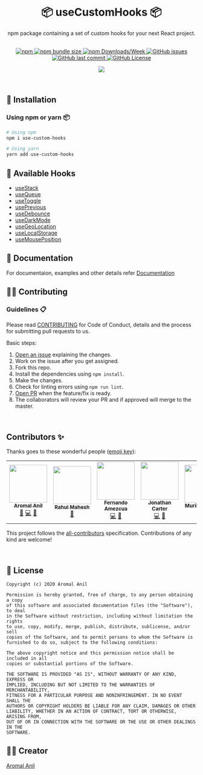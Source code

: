 <div align="center">
    <h1>📦 useCustomHooks 📦</h1>
    <p>npm package containing a set of custom hooks for your next React project.</p>
	<br/>
	<div align="center">
  <a href= "https://www.npmjs.com/package/use-custom-hooks/v/latest">
		<img alt="npm" src="https://img.shields.io/npm/v/use-custom-hooks?style=for-the-badge">
	</a>
	<a href= "https://www.npmjs.com/package/use-custom-hooks/">
		<img alt="npm bundle size" src="https://img.shields.io/bundlephobia/minzip/use-custom-hooks?style=for-the-badge">
	</a>
	<a href= "https://www.npmjs.com/package/use-custom-hooks/">
		<img alt="npm Downloads/Week" src="https://img.shields.io/npm/dw/use-custom-hooks?style=for-the-badge">
	</a>
	<a href="https://github.com/aromalanil/useCustomHooks/issues">
		<img alt="GitHub issues" src="https://img.shields.io/github/issues/aromalanil/useCustomHooks?style=for-the-badge">
	</a>
  <a href="https://github.com/aromalanil/useCustomHooks/commits/master">
    <img alt="GitHub last commit" src="https://img.shields.io/github/last-commit/aromalanil/useCustomHooks?style=for-the-badge">
  </a>
	<a href="https://github.com/aromalanil/useCustomHooks/blob/master/LICENSE">
		<img alt="GitHub License" src="https://img.shields.io/github/license/aromalanil/useCustomHooks?style=for-the-badge">
	</a>
  </br>

<!-- ALL-CONTRIBUTORS-BADGE:START - Do not remove or modify this section -->
<a href="https://github.com/aromalanil/useCustomHooks/graphs/contributors"><img src="https://img.shields.io/badge/all_contributors-5-orange.svg?style=for-the-badge" /></a>
<!-- ALL-CONTRIBUTORS-BADGE:END --> 

  </div>
</div>
<br/>

## 🧰 Installation

### Using npm or yarn 📦

```bash
# Using npm
npm i use-custom-hooks

# Using yarn
yarn add use-custom-hooks
```
## 📘 Available Hooks

- [useStack](https://github.com/aromalanil/useCustomHooks/tree/master/docs#-usestack)
- [useQueue](https://github.com/aromalanil/useCustomHooks/tree/master/docs#-usequeue)
- [useToggle](https://github.com/aromalanil/useCustomHooks/tree/master/docs#-usetoggle)
- [usePrevious](https://github.com/aromalanil/useCustomHooks/tree/master/docs#-useprevious)
- [useDebounce](https://github.com/aromalanil/useCustomHooks/tree/master/docs#-usedebounce)
- [useDarkMode](https://github.com/aromalanil/useCustomHooks/tree/master/docs#-usedarkmode)
- [useGeoLocation](https://github.com/aromalanil/useCustomHooks/tree/master/docs#-usegeolocation)
- [useLocalStorage](https://github.com/aromalanil/useCustomHooks/tree/master/docs#-uselocalstorage)
- [useMousePosition](https://github.com/aromalanil/useCustomHooks/tree/master/docs#-usemouseposition)

## 📄 Documentation
For documentaion, examples and other details refer [Documentation](https://github.com/aromalanil/useCustomHooks/tree/master/docs)


## 🤝🏻 Contributing

### Guidelines 📋
Please read [CONTRIBUTING](https://github.com/aromalanil/useCustomHooks/blob/master/CONTRIBUTING.md) for Code of Conduct, details and the process for submitting pull requests to us.

Basic steps:
1. [Open an issue](https://github.com/aromalanil/useCustomHooks/issues/new/choose) explaining the changes.
2. Work on the issue after you get assigned.
3. Fork this repo.
4. Install the dependencies using `npm install`.
5. Make the changes.
6. Check for linting errors using `npm run lint`.
7. [Open PR](https://github.com/aromalanil/useCustomHooks/compare) when the feature/fix is ready.
8. The collaborators will review your PR and if approved will merge to the master.

</br>

## Contributors ✨

Thanks goes to these wonderful people ([emoji key](https://allcontributors.org/docs/en/emoji-key)):

<!-- ALL-CONTRIBUTORS-LIST:START - Do not remove or modify this section -->
<!-- prettier-ignore-start -->
<!-- markdownlint-disable -->
<table>
  <tr>
    <td align="center"><a href="http://aromalanil.me"><img src="https://avatars1.githubusercontent.com/u/49222186?v=4" width="100px;" alt=""/><br /><sub><b>Aromal Anil</b></sub></a><br /><a href="https://github.com/aromalanil/useCustomHooks/commits?author=aromalanil" title="Documentation">📖</a> <a href="https://github.com/aromalanil/useCustomHooks/commits?author=aromalanil" title="Code">💻</a> <a href="#maintenance-aromalanil" title="Maintenance">🚧</a></td>
    <td align="center"><a href="https://www.rahulmahesh.me/"><img src="https://avatars3.githubusercontent.com/u/41413029?v=4" width="100px;" alt=""/><br /><sub><b>Rahul Mahesh</b></sub></a><br /><a href="https://github.com/aromalanil/useCustomHooks/commits?author=RahulMahesh62" title="Documentation">📖</a></td>
    <td align="center"><a href="https://github.com/fernandoamz"><img src="https://avatars3.githubusercontent.com/u/7818620?v=4" width="100px;" alt=""/><br /><sub><b>Fernando Amezcua</b></sub></a><br /><a href="https://github.com/aromalanil/useCustomHooks/commits?author=fernandoamz" title="Code">💻</a> <a href="https://github.com/aromalanil/useCustomHooks/commits?author=fernandoamz" title="Documentation">📖</a></td>
    <td align="center"><a href="https://github.com/minimatrix"><img src="https://avatars1.githubusercontent.com/u/23636134?v=4" width="100px;" alt=""/><br /><sub><b>Jonathan Carter</b></sub></a><br /><a href="https://github.com/aromalanil/useCustomHooks/commits?author=minimatrix" title="Code">💻</a> <a href="https://github.com/aromalanil/useCustomHooks/commits?author=minimatrix" title="Documentation">📖</a></td>
    <td align="center"><a href="https://github.com/MuriloucoLouco"><img src="https://avatars1.githubusercontent.com/u/58440129?v=4" width="100px;" alt=""/><br /><sub><b>Murilo Leandro</b></sub></a><br /><a href="https://github.com/aromalanil/useCustomHooks/commits?author=MuriloucoLouco" title="Code">💻</a> <a href="https://github.com/aromalanil/useCustomHooks/commits?author=MuriloucoLouco" title="Documentation">📖</a></td>
  </tr>
</table>

<!-- markdownlint-enable -->
<!-- prettier-ignore-end -->
<!-- ALL-CONTRIBUTORS-LIST:END -->

This project follows the [all-contributors](https://allcontributors.org) specification.
Contributions of any kind are welcome!

</br>

## 📜 License

```
Copyright (c) 2020 Aromal Anil

Permission is hereby granted, free of charge, to any person obtaining a copy
of this software and associated documentation files (the "Software"), to deal
in the Software without restriction, including without limitation the rights
to use, copy, modify, merge, publish, distribute, sublicense, and/or sell
copies of the Software, and to permit persons to whom the Software is
furnished to do so, subject to the following conditions:

The above copyright notice and this permission notice shall be included in all
copies or substantial portions of the Software.

THE SOFTWARE IS PROVIDED "AS IS", WITHOUT WARRANTY OF ANY KIND, EXPRESS OR
IMPLIED, INCLUDING BUT NOT LIMITED TO THE WARRANTIES OF MERCHANTABILITY,
FITNESS FOR A PARTICULAR PURPOSE AND NONINFRINGEMENT. IN NO EVENT SHALL THE
AUTHORS OR COPYRIGHT HOLDERS BE LIABLE FOR ANY CLAIM, DAMAGES OR OTHER
LIABILITY, WHETHER IN AN ACTION OF CONTRACT, TORT OR OTHERWISE, ARISING FROM,
OUT OF OR IN CONNECTION WITH THE SOFTWARE OR THE USE OR OTHER DEALINGS IN THE
SOFTWARE.
```

## ✍🏻 Creator

[Aromal Anil](https://aromalanil.me)
